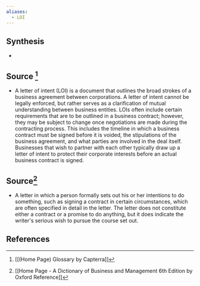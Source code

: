 ```yaml
---
aliases:
  - LOI
---
```

## Synthesis
- 
## Source [^1]
- A letter of intent (LOI) is a document that outlines the broad strokes of a business agreement between corporations. A letter of intent cannot be legally enforced, but rather serves as a clarification of mutual understanding between business entities. LOIs often include certain requirements that are to be outlined in a business contract; however, they may be subject to change once negotiations are made during the contracting process. This includes the timeline in which a business contract must be signed before it is voided, the stipulations of the business agreement, and what parties are involved in the deal itself. Businesses that wish to partner with each other typically draw up a letter of intent to protect their corporate interests before an actual business contract is signed.
## Source[^2]
- A letter in which a person formally sets out his or her intentions to do something, such as signing a contract in certain circumstances, which are often specified in detail in the letter. The letter does not constitute either a contract or a promise to do anything, but it does indicate the writer's serious wish to pursue the course set out.
## References

[^1]: [[(Home Page) Glossary by Capterra]]
[^2]: [[Home Page - A Dictionary of Business and Management 6th Edition by Oxford Reference]]